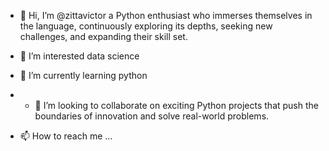 - 👋 Hi, I’m @zittavictor a Python enthusiast who immerses themselves in the language, continuously exploring its depths, seeking new challenges, and expanding their skill set.
- 👀 I’m interested data science
- 🌱 I’m currently learning python
- - 💞️ I’m looking to collaborate on exciting Python projects that push the boundaries of innovation and solve real-world problems.





- 📫 How to reach me ...

<!---
zittavictor/zittavictor is a ✨ special ✨ repository because its `README.md` (this file) appears on your GitHub profile.
You can click the Preview link to take a look at your changes.
--->
